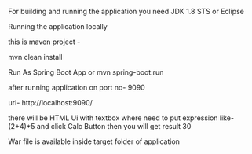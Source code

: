 
For building and running the application you need
JDK 1.8
STS or Eclipse 

Running the application locally

this is maven project -

mvn clean install

Run As Spring Boot App    or mvn spring-boot:run


after running application on port no- 9090

url- http://localhost:9090/

there will be HTML Ui with textbox where need to put expression like- (2+4)*5  and click Calc Button then you will get result 30 


War file is available  inside target folder of application

